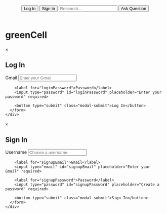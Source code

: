 <!DOCTYPE html>
<html lang="en">
<head>
  <meta charset="UTF-8" />
  <meta name="viewport" content="width=device-width, initial-scale=1.0"/>
  <title>GreenCell</title>
  <link rel="stylesheet" href="styles.css"/>
</head>
<body>
  <header>
    <div class="top-bar">
      <button class="top-btn" id="loginBtn">Log In</button>
      <button class="top-btn" id="signupBtn">Sign In</button>
      <input class="search-input" type="text" placeholder="Research..." id="searchInput">
      <button class="top-btn" id="askBtn">Ask Question</button>
    </div>
  </header>
  <main>
    <div class="brand">
      <h1>greenCell</h1>
    </div>
  </main>

  <!-- Log In Modal -->
  <div class="modal" id="loginModal">
    <div class="modal-content">
      <span class="close" id="closeLogin">&times;</span>
      <h2>Log In</h2>
      <form>
        <label for="loginEmail">Gmail</label>
        <input type="email" id="loginEmail" placeholder="Enter your Gmail" required>

        <label for="loginPassword">Password</label>
        <input type="password" id="loginPassword" placeholder="Enter your password" required>

        <button type="submit" class="modal-submit">Log In</button>
      </form>
    </div>
  </div>

  <!-- Sign In Modal -->
  <div class="modal" id="signupModal">
    <div class="modal-content">
      <span class="close" id="closeSignup">&times;</span>
      <h2>Sign In</h2>
      <form>
        <label for="signupUsername">Username</label>
        <input type="text" id="signupUsername" placeholder="Choose a username" required>

        <label for="signupEmail">Gmail</label>
        <input type="email" id="signupEmail" placeholder="Enter your Gmail" required>

        <label for="signupPassword">Password</label>
        <input type="password" id="signupPassword" placeholder="Create a password" required>

        <button type="submit" class="modal-submit">Sign In</button>
      </form>
    </div>
  </div>

  <script src="app.js"></script>
</body>
</html>